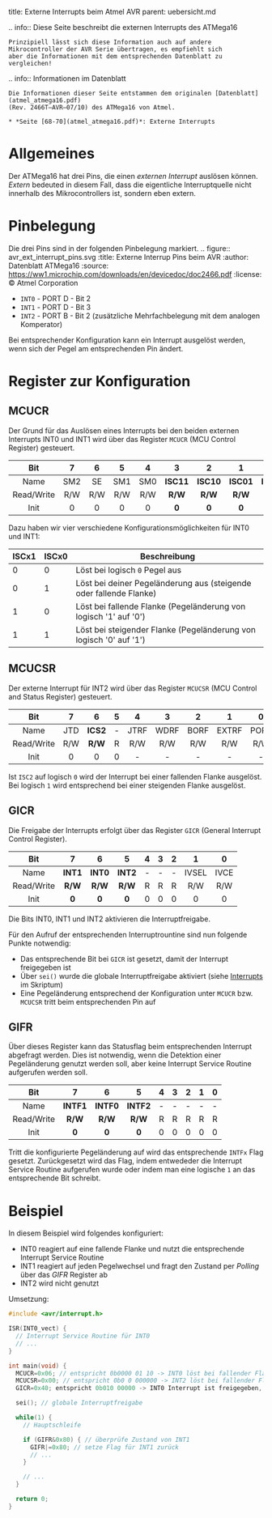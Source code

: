 title: Externe Interrupts beim Atmel AVR
parent: uebersicht.md

.. info:: Diese Seite beschreibt die externen Interrupts des ATMega16

    Prinzipiell lässt sich diese Information auch auf andere Mikrocontroller der AVR Serie übertragen, es empfiehlt sich
    aber die Informationen mit dem entsprechenden Datenblatt zu vergleichen!

.. info:: Informationen im Datenblatt

    Die Informationen dieser Seite entstammen dem originalen [Datenblatt](atmel_atmega16.pdf)
    (Rev. 2466T–AVR–07/10) des ATMega16 von Atmel.

    * *Seite [68-70](atmel_atmega16.pdf)*: Externe Interrupts

# Allgemeines

Der ATMega16 hat drei Pins, die einen *externen Interrupt* auslösen können. *Extern* bedeuted in diesem Fall, dass die
eigentliche Interruptquelle nicht innerhalb des Mikrocontrollers ist, sondern eben extern.

# Pinbelegung
Die drei Pins sind in der folgenden Pinbelegung markiert.
.. figure:: avr_ext_interrupt_pins.svg
    :title: Externe Interrup Pins beim AVR
    :author: Datenblatt ATMega16
    :source: https://ww1.microchip.com/downloads/en/devicedoc/doc2466.pdf
    :license: &copy; Atmel Corporation

* `INT0` - PORT D - Bit 2
* `INT1` - PORT D - Bit 3
* `INT2` - PORT B - Bit 2 (zusätzliche Mehrfachbelegung mit dem analogen Komperator)

Bei entsprechender Konfiguration kann ein Interrupt ausgelöst werden, wenn sich der Pegel am entsprechenden Pin ändert.

# Register zur Konfiguration
## MCUCR
Der Grund für das Auslösen eines Interrupts bei den beiden externen Interrupts INT0 und INT1 wird über das Register `MCUCR` (MCU Control Register) gesteuert.

Bit|7|6|5|4|**3**|**2**|**1**|**0**
:---:|:---:|:---:|:---:|:---:|:---:|:---:|:---:|:---:
Name|SM2|SE|SM1|SM0|**ISC11**|**ISC10**|**ISC01**|**ISC00**
Read/Write|R/W|R/W|R/W|R/W|**R/W**|**R/W**|**R/W**|**R/W**
Init|0|0|0|0|**0**|**0**|**0**|**0**

Dazu haben wir vier verschiedene Konfigurationsmöglichkeiten für INT0 und INT1:

ISCx1 | ISCx0 | Beschreibung
-|-|-
0|0|Löst bei logisch `0` Pegel aus
0|1|Löst bei deiner Pegeländerung aus (steigende oder fallende Flanke)
1|0|Löst bei fallende Flanke (Pegeländerung von logisch '1' auf '0')
1|1|Löst bei steigender Flanke (Pegeländerung von logisch '0' auf '1')

## MCUCSR
Der externe Interrupt für INT2 wird über das Register `MCUCSR` (MCU Control and Status Register) gesteuert.

Bit|7|**6**|5|4|3|2|1|0
:---:|:---:|:---:|:---:|:---:|:---:|:---:|:---:|:---:
Name|JTD|**ICS2**|-|JTRF|WDRF|BORF|EXTRF|PORF
Read/Write|R/W|**R/W**|R|R/W|R/W|R/W|R/W|R/W
Init|0|0|0|-|-|-|-|-

Ist `ISC2` auf logisch `0` wird der Interrupt bei einer fallenden Flanke ausgelöst. Bei logisch `1` wird entsprechend
bei einer steigenden Flanke ausgelöst.

## GICR
Die Freigabe der Interrupts erfolgt über das Register `GICR` (General Interrupt Control Register).

Bit|**7**|**6**|**5**|4|3|2|1|0
:---:|:---:|:---:|:---:|:---:|:---:|:---:|:---:|:---:
Name|**INT1**|**INT0**|**INT2**|-|-|-|IVSEL|IVCE
Read/Write|**R/W**|**R/W**|**R/W**|R|R|R|R/W|R/W
Init|**0**|**0**|**0**|0|0|0|0|0

Die Bits INT0, INT1 und INT2 aktivieren die Interruptfreigabe.

Für den Aufruf der entsprechenden Interruptrountine sind nun folgende Punkte notwendig:

* Das entsprechende Bit bei `GICR` ist gesetzt, damit der Interrupt freigegeben ist
* Über `sei()` wurde die globale Interruptfreigabe aktiviert (siehe [Interrupts](avr_interrupts.html) im Skriptum)
* Eine Pegeländerung entsprechend der Konfiguration unter `MCUCR` bzw. `MCUCSR` tritt beim entsprechenden Pin auf

## GIFR
Über dieses Register kann das Statusflag beim entsprechenden Interrupt abgefragt werden. Dies ist notwendig, wenn die
Detektion einer Pegeländerung genutzt werden soll, aber keine Interrupt Service Routine aufgerufen werden soll.

Bit|**7**|**6**|**5**|4|3|2|1|0
:---:|:---:|:---:|:---:|:---:|:---:|:---:|:---:|:---:
Name|**INTF1**|**INTF0**|**INTF2**|-|-|-|-|-
Read/Write|**R/W**|**R/W**|**R/W**|R|R|R|R|R
Init|**0**|**0**|**0**|0|0|0|0|0

Tritt die konfigurierte Pegeländerung auf wird das entsprechende `INTFx` Flag gesetzt. Zurückgesetzt wird das Flag,
indem entwededer die Interrupt Service Routine aufgerufen wurde oder indem man eine logische `1` an das entsprechende
Bit schreibt.

# Beispiel
In diesem Beispiel wird folgendes konfiguriert:

* INT0 reagiert auf eine fallende Flanke und nutzt die entsprechende Interrupt Service Routine
* INT1 reagiert auf jeden Pegelwechsel und fragt den Zustand per *Polling* über das *GIFR* Register ab
* INT2 wird nicht genutzt

Umsetzung:

```c
#include <avr/interrupt.h>

ISR(INT0_vect) {
  // Interrupt Service Routine für INT0
  // ...
}

int main(void) {
  MCUCR=0x06; // entspricht 0b0000 01 10 -> INT0 löst bei fallender Flanke aus, INT1 bei jedem Pegelwechsel
  MCUCSR=0x00; // entspricht 0b0 0 000000 -> INT2 löst bei fallender Flanke aus (wird aber nicht genutzt)
  GICR=0x40; entspricht 0b010 00000 -> INT0 Interrupt ist freigegeben, INT1 und INT2 nicht

  sei(); // globale Interruptfreigabe

  while(1) {
    // Hauptschleife

    if (GIFR&0x80) { // überprüfe Zustand von INT1
      GIFR|=0x80; // setze Flag für INT1 zurück
      // ...
    }

    // ...
  }

  return 0;
}
```